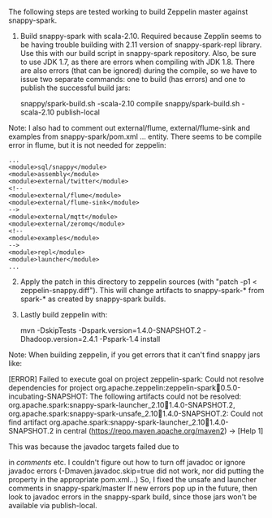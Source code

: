 The following steps are tested working to build Zeppelin master against snappy-spark.

1. Build snappy-spark with scala-2.10. Required because Zepplin seems to be having trouble building with 2.11 version of snappy-spark-repl library. Use this with our build script in snappy-spark repository.  Also, be sure to use JDK 1.7, as there are errors when compiling with JDK 1.8.  There are also errors (that can be ignored) during the compile, so we have to issue two separate commands: one to build (has errors) and one to publish the successful build jars:

    snappy/spark-build.sh -scala-2.10 compile 
    snappy/spark-build.sh -scala-2.10 publish-local

Note: I also had to comment out external/flume, external/flume-sink and
examples from snappy-spark/pom.xml <modules>...</modules> entity.  There
seems to be compile error in flume, but it is not needed for zeppelin:

    ...
    <module>sql/snappy</module>
    <module>assembly</module>
    <module>external/twitter</module>
    <!--
    <module>external/flume</module>
    <module>external/flume-sink</module>
    -->
    <module>external/mqtt</module>
    <module>external/zeromq</module>
    <!--
    <module>examples</module>
    -->
    <module>repl</module>
    <module>launcher</module>
    ...


2. Apply the patch in this directory to zeppelin sources (with "patch -p1 < zeppelin-snappy.diff").  This will change artifacts to snappy-spark-* from spark-* as created by snappy-spark builds.

3. Lastly build zeppelin with:

    mvn -DskipTests -Dspark.version=1.4.0-SNAPSHOT.2 -Dhadoop.version=2.4.1 -Pspark-1.4 install


Note: When building zeppelin, if you get errors that it can't find snappy
jars like:

[ERROR] Failed to execute goal on project zeppelin-spark: Could not resolve
        dependencies for project
        org.apache.zeppelin:zeppelin-spark:jar:0.5.0-incubating-SNAPSHOT:
        The following artifacts could not be resolved:
          org.apache.spark:snappy-spark-launcher_2.10:jar:1.4.0-SNAPSHOT.2,
          org.apache.spark:snappy-spark-unsafe_2.10:jar:1.4.0-SNAPSHOT.2:
        Could not find artifact
        org.apache.spark:snappy-spark-launcher_2.10:jar:1.4.0-SNAPSHOT.2 in central
        (https://repo.maven.apache.org/maven2) -> [Help 1]

This was because the javadoc targets failed due to <p/> in *comments* etc.
I couldn't figure out how to turn off javadoc or ignore javadoc errors
(-Dmaven.javadoc.skip=true did not work, nor did putting the property in
the appropriate pom.xml...)  So, I fixed the unsafe and launcher comments
in snappy-spark/master    If new errors pop up in the future, then look to
javadoc errors in the snappy-spark build, since those jars won't be
available via publish-local.
